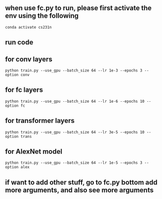 ## when use fc.py to run, please first activate the env using the following

    conda activate cs231n

## run code 

## for conv layers  

    python train.py --use_gpu --batch_size 64 --lr 1e-3 --epochs 3 --option conv 

## for fc layers

    python train.py --use_gpu --batch_size 64 --lr 1e-6 --epochs 10 --option fc
## for transformer layers

    python train.py --use_gpu --batch_size 64 --lr 3e-5 --epochs 10 --option trans

## for AlexNet model

    python train.py --use_gpu --batch_size 64 --lr 1e-5 --epochs 3 --option alex

## if want to add other stuff, go to fc.py bottom add more arguments, and also see more arguments